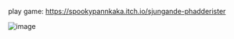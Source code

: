 play game: https://spookypannkaka.itch.io/sjungande-phadderister

![image](https://github.com/spookypannkaka/Sjungande-Phadderister/assets/91534734/9163537a-7d61-4423-8267-eac4f33d943e)
